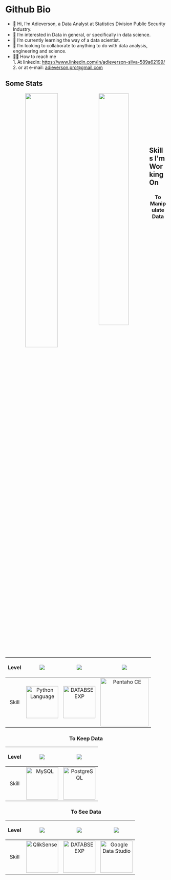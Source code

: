 # Github Bio
- 👋 Hi, I’m Adieverson, a Data Analyst at Statistics Division Public Security Industry.
- 👀 I’m interested in Data in general, or specifically in data science.
- 🌱 I’m currently learning the way of a data scientist.
- 💞️ I’m looking to collaborate to anything to do with data analysis, engineering and science.
- 🧗‍♂️ How to reach me<br>
        1. At linkedin: https://www.linkedin.com/in/adieverson-silva-589a62199/<br>
        2. or at e-mail: adieverson.pro@gmail.com
## Some Stats
<p align="center"> <img align="left" width="45%" src="https://github-readme-stats.vercel.app/api?username=AdieversonPro&show_icons=true&theme=vue-dark"><img align="left" width="43%" src="https://github-readme-stats.vercel.app/api/top-langs/?username=AdieversonPro&layout=default&theme=vue-dark"> 
</p><br><br><br><br><br><br><br><br>

## Skills I'm Working On


<div align="center">
        
### To Manipulate Data  
        
| <p font-size="14px">Level</p> | <img src=https://img.shields.io/badge/LEVEL-35%25-yellowgreen> | <img  src=https://img.shields.io/badge/LEVEL-35%25-yellowgreen> | <img src=https://img.shields.io/badge/LEVEL-60%25-green> | 
| :---: | :---: | :---: | :---: | 
| <p font-size="14px">Skill</p> |<img src="https://logos-world.net/wp-content/uploads/2021/10/Python-Symbol.png" alt="Python Language" style="height: 100px"> | <img src="https://upload.wikimedia.org/wikipedia/commons/thumb/1/1b/R_logo.svg/640px-R_logo.svg.png" alt="DATABSEEXP" style="height: 100px" > | <img src="https://kondado.com.br/assets/images/visualization_pentaho.png" alt="Pentaho CE" style="height: 150px"> |


### To Keep Data 
        
| <p font-size="14px">Level</p>  |  <img src=https://img.shields.io/badge/LEVEL-45%25-yellowgreen> | <img src=https://img.shields.io/badge/LEVEL-70%25-green> |
| :---: | :---: | :---: | 
| <p font-size="14px">Skill</p> | <img src="https://download.logo.wine/logo/MySQL/MySQL-Logo.wine.png" alt="MySQL" style="height: 100px" > | <img src="https://cpl.thalesgroup.com/sites/default/files/content/paragraphs/intro/2020-03/postgresql-logo.png" alt="PostgreSQL" style="height: 100px" > | 

### To See Data
        
| <p font-size="14px">Level</p>  | <img src=https://img.shields.io/badge/LEVEL-45%25-yellowgreen> |  <img src=https://img.shields.io/badge/LEVEL-70%25-green> | <img src=https://img.shields.io/badge/LEVEL-80%25-green> |
| :---: | :---: | :---: | :---: | 
| <p font-size="14px">Skill</p> | <img src="https://steadyagency.com/wp-content/uploads/2019/01/qlik-sense-logo-2-300x205.png" alt="QlikSense" height="100px"> | <img src="https://logos-world.net/wp-content/uploads/2022/02/Microsoft-Power-BI-Symbol.png" alt="DATABSEEXP" style="height: 100px" > | <img src="https://www.gstatic.com/analytics-lego/svg/ic_looker_studio.svg" alt="Google Data Studio" height="100px"> |</center>
</div>


<!---
AdieversonPro/AdieversonPro is a ✨ special ✨ repository because its `README.md` (this file) appears on your GitHub profile.
You can click the Preview link to take a look at your changes.
--->
